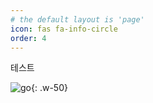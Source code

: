 ```yaml
---
# the default layout is 'page'
icon: fas fa-info-circle
order: 4
---
```


테스트

![go](https://github.com/jeuuniv/jeuuniv.github.io/assets/149172579/745d0301-be6b-499b-a113-b2d403031d3c){: .w-50}